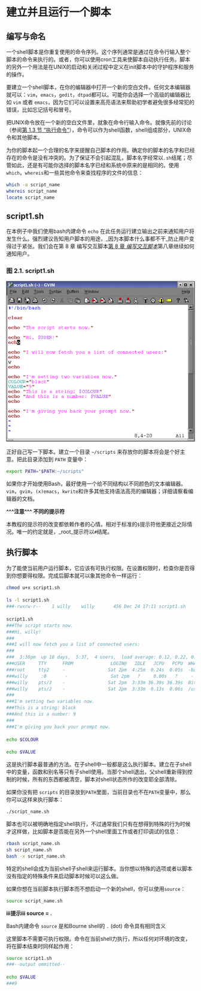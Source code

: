 # 建立并且运行一个脚本

## 编写与命名

一个shell脚本是你重复使用的命令序列。这个序列通常是通过在命令行输入整个脚本的命令来执行的。或者，你可以使用cron工具来使脚本自动执行任务。脚本的另外一个用法是在UNIX的启动和关闭过程中定义在init脚本中的守护程序和服务的操作。

要建立一个shell脚本，在你的编辑器中打开一个新的空白文件。任何文本编辑器就可以：`vim`，`emacs`，`gedit`，`dtpad`都可以。可能你会选择一个高级的编辑器比如 `vim` 或者 `emacs`，因为它们可以设置来高亮语法来帮助初学者避免很多经常犯的错误，比如忘记括号和冒号。

把UNIX命令放在一个新的空白文件里，就象在命令行输入命令。就像先前的讨论（参阅[第 1.3 节 “执行命令”](../Bash-And-Bash-Script/Executing-Commands.md)），命令可以作为shell函数，shell组成部分，UNIX命令和其他脚本。

为你的脚本起一个合理的名字来提醒自己脚本的作用。确定你的脚本的名字和已经存在的命令是没有冲突的。为了保证不会引起混乱，脚本名字经常以`.sh`结尾；尽管如此，还是有可能你选择的脚本名字已经和系统中原来的是相同的。使用`which`，`whereis`和一些其他命令来查找程序的文件的信息：

```bash
which -a script_name
whereis script_name
locate script_name
```

## script1.sh

在本例子中我们使用bash内建命令 `echo` 在此任务运行建立输出之前来通知用户将发生什么。强烈建议告知用户脚本的用途，_因为本脚本什么事都不干_防止用户变得过于紧张。我们会在第 8 章 编写交互脚本[第 8 章 _编写交互脚本_](../Writing-Interactive-Script/README.md)第八章继续如何通知用户。 

### 图 2.1. script1.sh

![Example script using statements like "echo hello", "echo hello $USER" and "VARIABLE=value".](../Image/GVim-Editing-Script1.png)

正好自己写一下脚本。建立一个目录 `~/scripts` 来存放你的脚本将会是个好主意。把此目录添加到 `PATH` 变量中： 

```bash
export PATH="$PATH:~/scripts"
```

如果你才开始使用Bash，最好使用一个给不同结构以不同颜色的文本编辑器。`vim`，`gvim`，`(x)emacs`，`kwrite`和许多其他支持语法高亮的编辑器；详细请察看编辑器的文档。 

**^^^注意^^^ 不同的提示符**

本教程的提示符的改变都依赖作者的心情。相对于标准的`$`提示符他更接近之际情况。唯一的约定就是，_root_提示符以`#`结尾。 

## 执行脚本

为了能使当前用户运行脚本，它应该有可执行权限。在设置权限时，检查你是否得到你想要得权限。完成后脚本就可以象其他命令一样运行： 

```bash
chmod u+x script1.sh

ls -l script1.sh
###-rwxrw-r--    1 willy	willy		456 Dec 24 17:11 script1.sh

script1.sh
###The script starts now.
###Hi, willy!
###
###I will now fetch you a list of connected users:
###
###  3:38pm  up 18 days,  5:37,  4 users,  load average: 0.12, 0.22, 0.15
###USER     TTY      FROM              LOGIN@   IDLE   JCPU   PCPU  WHAT
###root     tty2     -                Sat 2pm  4:25m  0.24s  0.05s  -bash
###willy	 :0       -                Sat 2pm   ?     0.00s   ?     -
###willy    pts/3    -                Sat 2pm  3:33m 36.39s 36.39s  BitchX willy ir
###willy    pts/2    -                Sat 2pm  3:33m  0.13s  0.06s  /usr/bin/screen
###
###I'm setting two variables now.
###This is a string: black
###And this is a number: 9
###
###I'm giving you back your prompt now.

echo $COLOUR

echo $VALUE
```

这是执行脚本最普通的方法。在子shell中一般都是这么执行脚本。建立在子shell中的变量，函数和别名等只有子shell使用。当那个shell退出，父shell重新得到控制的时候，所有的东西都被清空，脚本对shell状态所作的改变耶全部清除。

如果你没有把 `scripts` 的目录放到`PATH`里面，当前目录也不在`PATH`变量中，那么你可以这样来执行脚本： 

```bash
./script_name.sh
```

脚本也可以被明确地指定shell执行，不过通常我们只有在想得到特殊的行为时候才这样做，比如脚本是否能在另外一个shell里面工作或者打印调试的信息：

```bash
rbash script_name.sh
sh script_name.sh
bash -x script_name.sh
```

特定的shell会成为当前shell子shell来运行脚本。当你想以特殊的选项或者以脚本没有指定的特殊条件来启动脚本时候可以这么做。

如果你想在当前脚本执行脚本而不想启动一个新的shell，你可以使用`source`：

```bash
source script_name.sh
```

**iii提示iii source = .**

Bash内建命令 `source` 是和Bourne shell的 `.` (dot) 命令具有相同含义 

这里脚本不需要可执行权限。命令在当前shell力执行，所以任何对环境的改变，将在脚本结束时同样起作用：

```bash
source script1.sh
###--output ommitted--

echo $VALUE
###9
```
